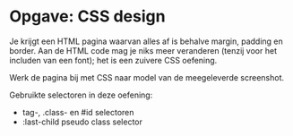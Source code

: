 # Opgave: CSS design

Je krijgt een HTML pagina waarvan alles af is behalve margin, padding en border. Aan de HTML code mag je niks meer veranderen (tenzij voor het includen van een font); het is een zuivere CSS oefening.

Werk de pagina bij met CSS naar model van de meegeleverde screenshot.

Gebruikte selectoren in deze oefening:
- tag-, .class- en #id selectoren
- :last-child pseudo class selector
